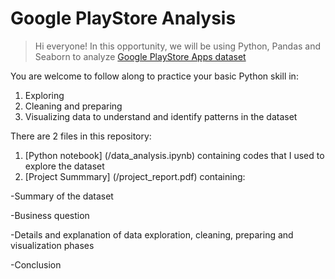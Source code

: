 # Google PlayStore Analysis

>Hi everyone! In this opportunity, we will be using Python, Pandas and Seaborn to analyze [Google PlayStore Apps dataset](https://github.com/mcyaputra/Files/blob/main/googleplaystore.csv)

You are welcome to follow along to practice your basic Python skill in:
1. Exploring
2. Cleaning and preparing
3. Visualizing data to understand and identify patterns in the dataset

There are 2 files in this repository:

1. [Python notebook] (/data_analysis.ipynb) containing codes that I used to explore the dataset
2. [Project Summmary] (/project_report.pdf) containing: 

-Summary of the dataset

-Business question

-Details and explanation of data exploration, cleaning, preparing and visualization phases

-Conclusion